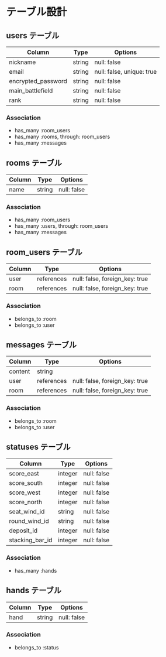 # テーブル設計

## users テーブル

| Column                | Type   | Options                   |
|-----------------------|--------|---------------------------|
| nickname              | string | null: false               |
| email                 | string | null: false, unique: true |
| encrypted_password    | string | null: false               |
| main_battlefield      | string | null: false               |
| rank                  | string | null: false               |

### Association

- has_many :room_users
- has_many :rooms, through: room_users
- has_many :messages

## rooms テーブル

| Column | Type   | Options     |
| ------ | ------ | ----------- |
| name   | string | null: false |

### Association

- has_many :room_users
- has_many :users, through: room_users
- has_many :messages

## room_users テーブル

| Column | Type       | Options                        |
| ------ | ---------- | ------------------------------ |
| user   | references | null: false, foreign_key: true |
| room   | references | null: false, foreign_key: true |

### Association

- belongs_to :room
- belongs_to :user

## messages テーブル

| Column  | Type       | Options                        |
| ------- | ---------- | ------------------------------ |
| content | string     |                                |
| user    | references | null: false, foreign_key: true |
| room    | references | null: false, foreign_key: true |

### Association

- belongs_to :room
- belongs_to :user

## statuses テーブル

| Column          | Type    | Options     |
|-----------------|---------|-------------|
| score_east      | integer | null: false |
| score_south     | integer | null: false |
| score_west      | integer | null: false |
| score_north     | integer | null: false |
| seat_wind_id    | string  | null: false |
| round_wind_id   | string  | null: false |
| deposit_id      | integer | null: false |
| stacking_bar_id | integer | null: false |

### Association

- has_many :hands

## hands テーブル

| Column        | Type       | Options                        |
|---------------|------------|--------------------------------|
| hand          | string     | null: false                    |

### Association

- belongs_to :status